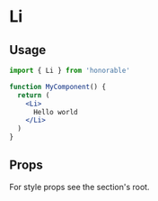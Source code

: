 # Li

## Usage

```jsx
import { Li } from 'honorable'

function MyComponent() {
  return (
    <Li>
      Hello world
    </Li>
  )
}
```

## Props

For style props see the section's root.
